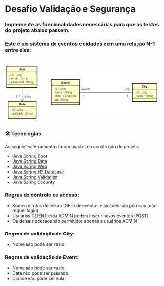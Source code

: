 # Desafio Validação e Segurança

### Implemente as funcionalidades necessárias para que os testes do projeto abaixo passem.

### Este é um sistema de eventos e cidades com uma relação N-1 entre eles:
<h1 align="left">
  <img alt="NextLevelWeek" title="#NextLevelWeek" src="./assets/diagrama.png" />
</h1>

### 🛠 Tecnologias

As seguintes ferramentas foram usadas na construção do projeto:

- [Java Spring Boot](https://spring.io/)
- [Java Spring Data](https://spring.io/projects/spring-data)
- [Java Spring Web](https://spring.io/projects/spring-ws)
- [Java Spring H2 Database](https://www.baeldung.com/spring-boot-h2-database)
- [Java Spring Validation](https://spring.io/guides/gs/validating-form-input)
- [Java Spring Security](https://spring.io/projects/spring-security)

### Regras de controle de acesso:
- Somente rotas de leitura (GET) de eventos e cidades são públicas (não requer login).
- Usuários CLIENT e/ou ADMIN podem inserir novos eventos (POST).
- Os demais acessos são permitidos apenas a usuários ADMIN.

### Regras de validação de City:
 - Nome não pode ser vazio

### Regras de validação de Event:
- Nome não pode ser vazio
- Data não pode ser passada
- Cidade não pode ser nula

